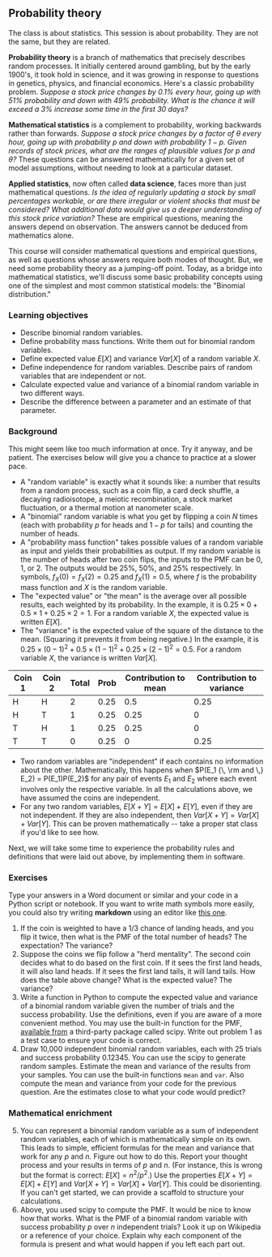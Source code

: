 ## Probability theory 

The class is about statistics. This session is about probability. They are not the same, but they are related. 

**Probability theory** is a branch of mathematics that precisely describes random processes. It initially centered around gambling, but by the early 1900's, it took hold in science, and it was growing in response to questions in genetics, physics, and financial economics. Here's a classic probability problem. *Suppose a stock price changes by 0.1% every hour, going up with 51% probability and down with 49% probability. What is the chance it will exceed a 3% increase some time in the first 30 days?*

**Mathematical statistics** is a complement to probability, working backwards rather than forwards. *Suppose a stock price changes by a factor of $\theta$ every hour, going up with probability $p$ and down with probability $1-p$. Given records of stock prices, what are the ranges of plausible values for $p$ and $\theta$?* These questions can be answered mathematically for a given set of model assumptions, without needing to look at a particular dataset.

**Applied statistics**, now often called **data science**, faces more than just mathematical questions. *Is the idea of regularly updating a stock by small percentages workable, or are there irregular or violent shocks that must be considered? What additional data would give us a deeper understanding of this stock price variation?* These are empirical questions, meaning the answers depend on observation. The answers cannot be deduced from mathematics alone.

This course will consider mathematical questions and empirical questions, as well as questions whose answers require both modes of thought. But, we need some probability theory as a jumping-off point. Today, as a bridge into mathematical statistics, we'll discuss some basic probability concepts using one of the simplest and most common statistical models: the "Binomial distribution."

### Learning objectives

- Describe binomial random variables.
- Define probability mass functions. Write them out for binomial random variables. 
- Define expected value $E[X]$ and variance $Var[X]$ of a random variable $X$. 
- Define independence for random variables. Describe pairs of random variables that are independent or not.
- Calculate expected value and variance of a binomial random variable in two different ways.
- Describe the difference between a parameter and an estimate of that parameter.

### Background

This might seem like too much information at once. Try it anyway, and be patient. The exercises below will give you a chance to practice at a slower pace.

- A "random variable" is exactly what it sounds like: a number that results from a random process, such as a coin flip, a card deck shuffle, a decaying radioisotope, a meiotic recombination, a stock market fluctuation, or a thermal motion at nanometer scale. 
- A "binomial" random variable is what you get by flipping a coin $N$ times (each with probability $p$ for heads and $1-p$ for tails) and counting the number of heads. 
- A "probability mass function" takes possible values of a random variable as input and yields their probabilities as output. If my random variable is the number of heads after two coin flips, the inputs to the PMF can be 0, 1, or 2. The outputs would be 25%, 50%, and 25% respectively. In symbols, $f_X(0) = f_X(2) = 0.25$ and $f_X(1) = 0.5$, where $f$ is the probability mass function and $X$ is the random variable. 
- The "expected value" or "the mean" is the average over all possible results, each weighted by its probability. In the example, it is $0.25 \times 0 + 0.5 \times 1 + 0.25 \times 2 = 1$. For a random variable $X$, the expected value is written $E[X]$.
- The "variance" is the expected value of the square of the distance to the mean. (Squaring it prevents it from being negative.) In the example, it is $0.25 \times (0-1)^2 + 0.5 \times (1-1)^2 + 0.25 \times (2-1)^2 = 0.5$. For a random variable $X$, the variance is written $Var[X]$.

Coin 1 | Coin 2 | Total | Prob | Contribution to mean | Contribution to variance|
-------|--------|-------|------|----------------------|-------------------------|
H      |H       | 2     | 0.25 | 0.5                  | 0.25                    |
H      |T       | 1     | 0.25 | 0.25                 | 0                       |
T      |H       | 1     | 0.25 | 0.25                 | 0                       |
T      |T       | 0     | 0.25 | 0                    | 0.25                    |

- Two random variables are "independent" if each contains no information about the other. Mathematically, this happens when $P(E_1 {\, \rm and \,} E_2) = P(E_1)P(E_2)$ for any pair of events $E_1$ and $E_2$ where each event involves only the respective variable. In all the calculations above, we have assumed the coins are independent. 
- For any two random variables, $E[X+Y] = E[X] + E[Y]$, even if they are not independent. If they are also independent, then $Var[X+Y] = Var[X] + Var[Y]$. This can be proven mathematically -- take a proper stat class if you'd like to see how.

Next, we will take some time to experience the probability rules and definitions that were laid out above, by implementing them in software.  

### Exercises

Type your answers in a Word document or similar and your code in a Python script or notebook. If you want to write math symbols more easily, you could also try writing **markdown** using an editor like [this one](https://upmath.me/).

1. If the coin is weighted to have a 1/3 chance of landing heads, and you flip it twice, then what is the PMF of the total number of heads? The expectation? The variance? 
2. Suppose the coins we flip follow a "herd mentality". The second coin decides what to do based on the first coin. If it sees the first land heads, it will also land heads. If it sees the first land tails, it will land tails. How does the table above change? What is the expected value? The variance? 
3. Write a function in Python to compute the expected value and variance of a binomial random variable given the number of trials and the success probability. Use the definitions, even if you are aware of a more convenient method. You may use the built-in function for the PMF, [available from](https://docs.scipy.org/doc/scipy/reference/generated/scipy.stats.binom.html) a third-party package called scipy. Write out problem 1 as a test case to ensure your code is correct. 
4. Draw 10,000 independent binomial random variables, each with 25 trials and success probability $0.12345$. You can use the scipy to generate random samples. Estimate the mean and variance of the results from your samples. You can use the built-in functions `mean` and `var`. Also compute the mean and variance from your code for the previous question. Are the estimates close to what your code would predict?

### Mathematical enrichment

5. You can represent a binomial random variable as a sum of independent random variables, each of which is mathematically simple on its own. This leads to simple, efficient formulas for the mean and variance that work for any $p$ and $n$. Figure out how to do this. Report your thought process and your results in terms of $p$ and $n$. (For instance, this is wrong but the format is correct: $E[X] = n^2/p^2$.) Use the properties $E[X + Y] = E[X] + E[Y]$ and $Var[X + Y] = Var[X] + Var[Y]$. This could be disorienting. If you can't get started, we can provide a scaffold to structure your calculations.
6. Above, you used scipy to compute the PMF. It would be nice to know how that works. What is the PMF of a binomial random variable with success probability $p$ over $n$ independent trials? Look it up on Wikipedia or a reference of your choice. Explain why each component of the formula is present and what would happen if you left each part out.






